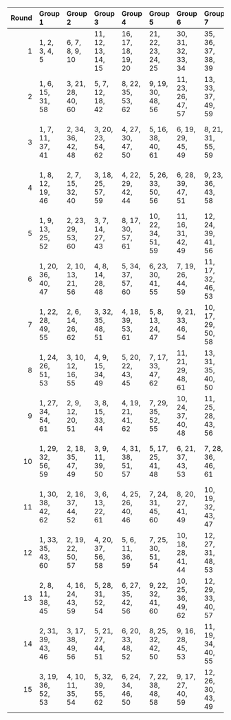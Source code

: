 |   Round | Group 1           | Group 2           | Group 3            | Group 4            | Group 5            | Group 6            | Group 7            | Group 8            | Group 9            | Group 10           | Group 11       | Group 12       | Group 13       |
|--------:|:------------------|:------------------|:-------------------|:-------------------|:-------------------|:-------------------|:-------------------|:-------------------|:-------------------|:-------------------|:---------------|:---------------|:---------------|
|       1 | 1, 2, 3, 4, 5     | 6, 7, 8, 9, 10    | 11, 12, 13, 14, 15 | 16, 17, 18, 19, 20 | 21, 22, 23, 24, 25 | 30, 31, 32, 33, 34 | 35, 36, 37, 38, 39 | 40, 44, 49, 53, 58 | 41, 45, 50, 54, 59 | 42, 46, 51, 55, 60 | 26, 27, 28, 29 | 43, 48, 57, 62 | 47, 52, 56, 61 |
|       2 | 1, 6, 15, 31, 58  | 3, 21, 28, 40, 60 | 5, 7, 12, 18, 42   | 8, 22, 35, 53, 62  | 9, 19, 30, 48, 56  | 11, 23, 26, 47, 57 | 13, 33, 37, 49, 59 | 14, 16, 36, 41, 51 | 20, 25, 29, 34, 39 | 43, 44, 50, 55, 61 | 2, 17, 24, 54  | 4, 32, 45, 52  | 10, 27, 38, 46 |
|       3 | 1, 7, 11, 37, 41  | 2, 34, 36, 42, 48 | 3, 20, 23, 54, 62  | 4, 27, 30, 47, 50  | 5, 16, 38, 40, 61  | 6, 19, 29, 45, 49  | 8, 21, 31, 55, 59  | 9, 24, 35, 44, 57  | 10, 26, 39, 52, 60 | 15, 18, 22, 46, 56 | 12, 28, 32, 58 | 13, 17, 43, 51 | 14, 25, 33, 53 |
|       4 | 1, 8, 12, 19, 46  | 2, 7, 15, 32, 40  | 3, 18, 25, 57, 59  | 4, 22, 29, 42, 44  | 5, 26, 33, 50, 56  | 6, 28, 39, 47, 51  | 9, 23, 36, 43, 58  | 11, 24, 27, 52, 62 | 13, 34, 38, 41, 53 | 14, 17, 37, 45, 55 | 10, 20, 31, 61 | 16, 21, 30, 35 | 48, 49, 54, 60 |
|       5 | 1, 9, 13, 25, 52  | 2, 23, 29, 53, 60 | 3, 7, 14, 27, 43   | 8, 17, 30, 57, 61  | 10, 22, 34, 51, 59 | 11, 16, 31, 42, 49 | 12, 24, 39, 41, 56 | 15, 28, 37, 50, 62 | 20, 21, 26, 32, 38 | 44, 45, 46, 47, 48 | 4, 33, 36, 55  | 5, 19, 35, 58  | 6, 18, 40, 54  |
|       6 | 1, 20, 36, 40, 47 | 2, 10, 13, 21, 56 | 4, 8, 14, 28, 48   | 5, 34, 37, 57, 60  | 6, 23, 30, 41, 55  | 7, 19, 26, 44, 59  | 11, 17, 32, 46, 53 | 12, 25, 35, 45, 61 | 15, 29, 38, 43, 54 | 16, 22, 27, 33, 39 | 3, 24, 42, 58  | 9, 18, 31, 62  | 49, 50, 51, 52 |
|       7 | 1, 22, 28, 49, 55 | 2, 6, 14, 26, 62  | 3, 32, 35, 48, 51  | 4, 18, 39, 53, 61  | 5, 8, 13, 24, 47   | 9, 21, 33, 46, 54  | 10, 17, 29, 50, 58 | 11, 20, 30, 44, 60 | 12, 23, 38, 52, 59 | 15, 27, 36, 45, 57 | 7, 16, 34, 56  | 19, 25, 31, 37 | 40, 41, 42, 43 |
|       8 | 1, 24, 26, 51, 53 | 3, 10, 12, 16, 55 | 4, 9, 15, 34, 49   | 5, 20, 22, 43, 45  | 7, 17, 33, 47, 62  | 11, 21, 29, 48, 61 | 13, 31, 35, 40, 50 | 14, 19, 39, 42, 54 | 18, 23, 27, 32, 37 | 41, 46, 52, 57, 58 | 2, 28, 30, 59  | 6, 25, 38, 44  | 8, 36, 56, 60  |
|       9 | 1, 27, 34, 54, 61 | 2, 9, 12, 20, 51  | 3, 8, 15, 33, 44   | 4, 19, 21, 41, 62  | 7, 29, 35, 52, 55  | 10, 24, 37, 40, 48 | 11, 25, 28, 43, 56 | 13, 30, 39, 45, 58 | 14, 18, 38, 50, 60 | 17, 22, 26, 31, 36 | 5, 23, 46, 49  | 6, 16, 32, 57  | 42, 47, 53, 59 |
|      10 | 1, 29, 32, 56, 59 | 2, 18, 35, 47, 49 | 3, 9, 11, 39, 50   | 4, 31, 38, 51, 57  | 5, 17, 25, 41, 48  | 6, 21, 37, 43, 53  | 7, 28, 36, 46, 61  | 8, 16, 26, 54, 58  | 10, 23, 33, 42, 45 | 14, 22, 30, 40, 52 | 12, 34, 44, 62 | 13, 19, 27, 60 | 15, 20, 24, 55 |
|      11 | 1, 30, 38, 42, 62 | 2, 16, 37, 44, 52 | 3, 6, 13, 22, 61   | 4, 25, 26, 40, 46  | 7, 24, 31, 45, 60  | 8, 20, 27, 41, 49  | 10, 19, 32, 43, 47 | 11, 18, 33, 51, 58 | 17, 23, 28, 34, 35 | 53, 54, 55, 56, 57 | 5, 9, 14, 29   | 12, 21, 36, 50 | 15, 39, 48, 59 |
|      12 | 1, 33, 35, 43, 60 | 2, 19, 22, 50, 57 | 4, 20, 37, 56, 58  | 5, 6, 11, 36, 59   | 7, 25, 30, 51, 54  | 10, 18, 28, 41, 44 | 12, 27, 31, 48, 53 | 13, 16, 29, 46, 62 | 14, 24, 32, 49, 61 | 15, 17, 21, 42, 52 | 3, 26, 34, 45  | 8, 23, 39, 40  | 9, 38, 47, 55  |
|      13 | 2, 8, 11, 38, 45  | 4, 16, 24, 43, 59 | 5, 28, 31, 52, 54  | 6, 27, 35, 42, 56  | 9, 22, 32, 41, 60  | 10, 25, 36, 49, 62 | 12, 29, 33, 40, 57 | 13, 18, 26, 48, 55 | 14, 21, 34, 47, 58 | 15, 19, 23, 51, 61 | 1, 17, 39, 44  | 3, 30, 37, 46  | 7, 20, 50, 53  |
|      14 | 2, 31, 39, 43, 46 | 3, 17, 38, 49, 56 | 5, 21, 27, 44, 51  | 6, 20, 33, 48, 52  | 8, 25, 32, 42, 50  | 9, 16, 28, 45, 53  | 11, 19, 34, 40, 55 | 12, 22, 37, 47, 54 | 18, 24, 29, 30, 36 | 58, 59, 60, 61, 62 | 1, 10, 14, 57  | 4, 7, 13, 23   | 15, 26, 35, 41 |
|      15 | 3, 19, 36, 52, 53 | 4, 10, 11, 35, 54 | 5, 32, 39, 55, 62  | 6, 24, 34, 46, 50  | 7, 22, 38, 48, 58  | 9, 17, 27, 40, 59  | 12, 26, 30, 43, 49 | 13, 20, 28, 42, 57 | 14, 23, 31, 44, 56 | 15, 16, 25, 47, 60 | 1, 18, 21, 45  | 2, 33, 41, 61  | 8, 29, 37, 51  |